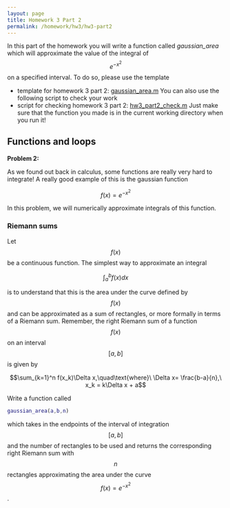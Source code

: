 ```yaml
---
layout: page
title: Homework 3 Part 2
permalink: /homework/hw3/hw3-part2
---
```


In this part of the homework you will write a function called *gaussian_area* which will approximate the value of the integral of $$e^{-x^2}$$ on a specified interval.
To do so, please use the template
* template for homework 3 part 2: [gaussian_area.m](gaussian_area.m)
You can also use the following script to check your work
* script for checking homework 3 part 2: [hw3_part2_check.m](hw3_part2_check.m)
Just make sure that the function you made is in the current working directory when you run it!

## Functions and loops

**Problem 2:**

As we found out back in calculus, some functions are really very hard to integrate!  A really good example of this is the gaussian function

$$f(x) = e^{-x^2}$$

In this problem, we will numerically approximate integrals of this function.

### Riemann sums

Let $$f(x)$$ be a continuous function.  The simplest way to approximate an integral

$$\int_a^b f(x)dx$$

is to understand that this is the area under the curve defined by $$f(x)$$ and can be approximated as a sum of rectangles, or more formally in terms of a Riemann sum.  Remember, the right Riemann sum of a function $$f(x)$$ on an interval $$[a,b]$$ is given by

$$\sum_{k=1}^n f(x_k)\Delta x,\quad\text{where}\ \Delta x= \frac{b-a}{n},\ x_k = k\Delta x + a$$

Write a function called

```Matlab
gaussian_area(a,b,n)
```

which takes in the endpoints of the interval of integration $$[a,b]$$ and the number of rectangles to be used and returns the corresponding right Riemann sum with $$n$$ rectangles approximating the area under the curve $$f(x) = e^{-x^2}$$.

